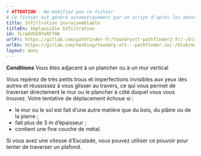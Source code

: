 ```yaml
---
# ATTENTION : Ne modifiez pas ce fichier
# Ce fichier est généré automatiquement par un script d'après les données du module Foundry VTT officiel et de sa traduction
title: Infiltration invraisemblable
titleEn: Implausible Infiltration
id: fLrwddS607eRFfHA
urlFr: https://gitlab.com/pathfinder-fr/foundryvtt-pathfinder2-fr/-/blob/master/data/feats/fLrwddS607eRFfHA.htm
urlEn: https://gitlab.com/hooking/foundry-vtt---pathfinder-2e/-/blob/master/packs/data/feats.db/implausible-infiltration.json
layout: dons
---
```

**Conditions** Vous êtes adjacent à un plancher ou à un mur vertical

Vous repérez de très petits trous et imperfections invisibles aux yeux des autres et réussissez à vous glisser au travers, ce qui vous permet de traverser directement le mur ou le plancher à côté duquel vous vous trouvez. Votre tentative de déplacement échoue si :

- le mur ou le sol est fait d’une autre matière que du bois, du plâtre ou de la pierre ;
- fait plus de 3 m d’épaisseur ;
- contient une fine couche de métal.

Si vous avez une vitesse d’Escalade, vous pouvez utiliser ce pouvoir pour tenter de traverser un plafond.
